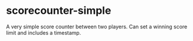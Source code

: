 # scorecounter-simple
A very simple score counter between two players. Can set a winning score limit and includes a timestamp.
